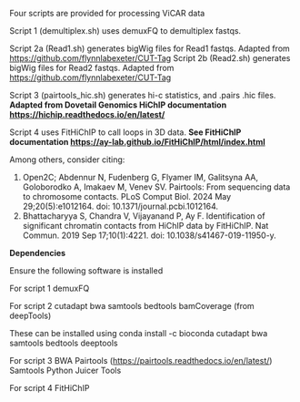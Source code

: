 Four scripts are provided for processing ViCAR data

Script 1 (demultiplex.sh) uses demuxFQ to demultiplex fastqs. 

Script 2a (Read1.sh) generates bigWig files for Read1 fastqs. Adapted from https://github.com/flynnlabexeter/CUT-Tag
Script 2b (Read2.sh) generates bigWig files for Read2 fastqs. Adapted from https://github.com/flynnlabexeter/CUT-Tag

Script 3 (pairtools_hic.sh) generates hi-c statistics, and .pairs .hic files. **Adapted from Dovetail Genomics HiChIP documentation https://hichip.readthedocs.io/en/latest/**

Script 4 uses FitHiChIP to call loops in 3D data. **See FitHiChIP documentation https://ay-lab.github.io/FitHiChIP/html/index.html**

Among others, consider citing:
1. Open2C; Abdennur N, Fudenberg G, Flyamer IM, Galitsyna AA, Goloborodko A, Imakaev M, Venev SV. Pairtools: From sequencing data to chromosome contacts. PLoS Comput Biol. 2024 May 29;20(5):e1012164. doi: 10.1371/journal.pcbi.1012164.
2. Bhattacharyya S, Chandra V, Vijayanand P, Ay F. Identification of significant chromatin contacts from HiChIP data by FitHiChIP. Nat Commun. 2019 Sep 17;10(1):4221. doi: 10.1038/s41467-019-11950-y.

**Dependencies**

Ensure the following software is installed

For script 1
demuxFQ

For script 2
cutadapt bwa samtools bedtools bamCoverage (from deepTools)

These can be installed using conda install -c bioconda cutadapt bwa samtools bedtools deeptools

For script 3
BWA 
Pairtools (https://pairtools.readthedocs.io/en/latest/)
Samtools 
Python 
Juicer Tools
 
For script 4
FitHiChIP 

